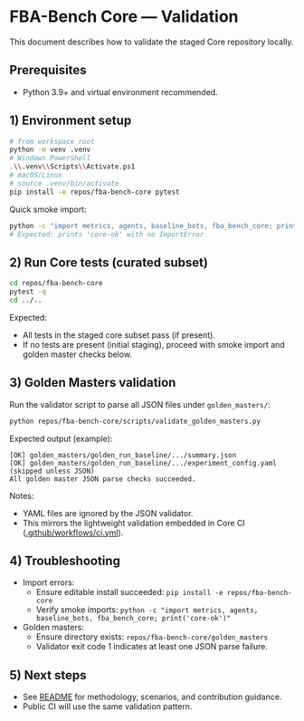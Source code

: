 # FBA-Bench Core — Validation

This document describes how to validate the staged Core repository locally.

## Prerequisites
- Python 3.9+ and virtual environment recommended.

## 1) Environment setup
```bash
# from workspace root
python -m venv .venv
# Windows PowerShell
.\\.venv\\Scripts\\Activate.ps1
# macOS/Linux
# source .venv/bin/activate
pip install -e repos/fba-bench-core pytest
```

Quick smoke import:
```bash
python -c "import metrics, agents, baseline_bots, fba_bench_core; print('core-ok')"
# Expected: prints 'core-ok' with no ImportError
```

## 2) Run Core tests (curated subset)
```bash
cd repos/fba-bench-core
pytest -q
cd ../..
```
Expected:
- All tests in the staged core subset pass (if present).
- If no tests are present (initial staging), proceed with smoke import and golden master checks below.

## 3) Golden Masters validation
Run the validator script to parse all JSON files under `golden_masters/`:
```bash
python repos/fba-bench-core/scripts/validate_golden_masters.py
```

Expected output (example):
```
[OK] golden_masters/golden_run_baseline/.../summary.json
[OK] golden_masters/golden_run_baseline/.../experiment_config.yaml (skipped unless JSON)
All golden master JSON parse checks succeeded.
```

Notes:
- YAML files are ignored by the JSON validator.
- This mirrors the lightweight validation embedded in Core CI ([.github/workflows/ci.yml](.github/workflows/ci.yml)).

## 4) Troubleshooting
- Import errors:
  - Ensure editable install succeeded: `pip install -e repos/fba-bench-core`
  - Verify smoke imports: `python -c "import metrics, agents, baseline_bots, fba_bench_core; print('core-ok')"`
- Golden masters:
  - Ensure directory exists: `repos/fba-bench-core/golden_masters`
  - Validator exit code 1 indicates at least one JSON parse failure.

## 5) Next steps
- See [README](README.md) for methodology, scenarios, and contribution guidance.
- Public CI will use the same validation pattern.